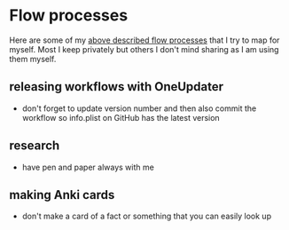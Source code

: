 # Flow processes
Here are some of my [above described flow processes](./Flow.md) that I try to map for myself. Most I keep privately but others I don't mind sharing as I am using them myself.

## releasing workflows with OneUpdater
- don't forget to update version number and then also commit the workflow so info.plist on GitHub has the latest version

## research
- have pen and paper always with me

## making Anki cards
- don't make a card of a fact or something that you can easily look up
